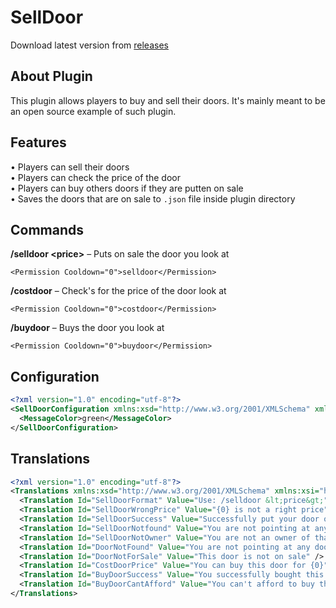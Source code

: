 # SellDoor
Download latest version from [releases](https://github.com/RestoreMonarchyPlugins/SellDoor/releases)
## About Plugin
This plugin allows players to buy and sell their doors. It's mainly meant to be an open source example of such plugin.

## Features
• Players can sell their doors  
• Players can check the price of the door  
• Players can buy others doors if they are putten on sale  
• Saves the doors that are on sale to `.json` file inside plugin directory

## Commands
**/selldoor <price\>** – Puts on sale the door you look at
``` 
<Permission Cooldown="0">selldoor</Permission>
```
**/costdoor** – Check's for the price of the door look at
``` 
<Permission Cooldown="0">costdoor</Permission>
```
**/buydoor** – Buys the door you look at
``` 
<Permission Cooldown="0">buydoor</Permission>
```

## Configuration
```xml
<?xml version="1.0" encoding="utf-8"?>
<SellDoorConfiguration xmlns:xsd="http://www.w3.org/2001/XMLSchema" xmlns:xsi="http://www.w3.org/2001/XMLSchema-instance">
  <MessageColor>green</MessageColor>
</SellDoorConfiguration>
```

## Translations
```xml
<?xml version="1.0" encoding="utf-8"?>
<Translations xmlns:xsd="http://www.w3.org/2001/XMLSchema" xmlns:xsi="http://www.w3.org/2001/XMLSchema-instance">
  <Translation Id="SellDoorFormat" Value="Use: /selldoor &lt;price&gt;" />
  <Translation Id="SellDoorWrongPrice" Value="{0} is not a right price" />
  <Translation Id="SellDoorSuccess" Value="Successfully put your door on sale for {0}" />
  <Translation Id="SellDoorNotfound" Value="You are not pointing at any door" />
  <Translation Id="SellDoorNotOwner" Value="You are not an owner of that door" />
  <Translation Id="DoorNotFound" Value="You are not pointing at any door" />
  <Translation Id="DoorNotForSale" Value="This door is not on sale" />
  <Translation Id="CostDoorPrice" Value="You can buy this door for {0}" />
  <Translation Id="BuyDoorSuccess" Value="You successfully bought this door for {0}" />
  <Translation Id="BuyDoorCantAfford" Value="You can't afford to buy this door" />
</Translations>
```

